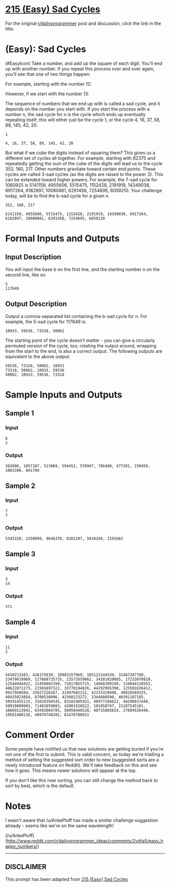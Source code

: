# [215 (Easy) Sad Cycles](https://www.reddit.com/r/dailyprogrammer/comments/36cyxf/20150518_challenge_215_easy_sad_cycles/)

For the original [r/dailyprogrammer](https://www.reddit.com/r/dailyprogrammer/) post and discussion, click the link in the title.

#  (Easy): Sad Cycles
(#EasyIcon)
Take a number, and add up the square of each digit. You'll end up with another number. If you repeat this process over and over again, you'll see that one of two things happen:

For example, starting with the number 12:

However, if we start with the number 13:

The sequence of numbers that we end up with is called a sad cycle, and it depends on the number you start with. If you start the process with a number n, the sad cycle for n is the cycle which ends up eventually repeating itself; this will either just be the cycle 1, or the cycle 4, 16, 37, 58, 89, 145, 42, 20.


```
1
```

```
4, 16, 37, 58, 89, 145, 42, 20
```
But what if we cube the digits instead of squaring them? This gives us a different set of cycles all together. For example, starting with 82375 and repeatedly getting the sum of the cube of the digits will lead us to the cycle 352, 160, 217. Other numbers gravitate toward certain end points. These cycles are called 3-sad cycles (as the digits are raised to the power 3). This can be extended toward higher powers. For example, the 7-sad cycle for 1060925 is 5141159, 4955606, 5515475, 1152428, 2191919, 14349038, 6917264, 6182897, 10080881, 6291458, 7254695, 6059210. Your challenge today,  will be to find the b-sad cycle for a given n.


```
352, 160, 217
```

```
5141159, 4955606, 5515475, 1152428, 2191919, 14349038, 6917264, 6182897, 10080881, 6291458, 7254695, 6059210
```
# Formal Inputs and Outputs
## Input Description
You will input the base b on the first line, and the starting number n on the second line, like so:


```
5
117649
```
## Output Description
Output a comma-separated list containing the b-sad cycle for n. For example, the 5-sad cycle for 117649 is:


```
10933, 59536, 73318, 50062
```
The starting point of the cycle doesn't matter - you can give a circularly permuted version of the cycle, too; rotating the output around, wrapping from the start to the end, is also a correct output. The following outputs are equivalent to the above output:


```
59536, 73318, 50062, 10933
73318, 50062, 10933, 59536
50062, 10933, 59536, 73318
```
# Sample Inputs and Outputs
## Sample 1
### Input

```
6
2
```
### Output

```
383890, 1057187, 513069, 594452, 570947, 786460, 477201, 239459, 1083396, 841700
```
## Sample 2
### Input

```
7
7
```
### Output

```
5345158, 2350099, 9646378, 8282107, 5018104, 2191663
```
## Sample 3
### Input

```
3
14
```
### Output

```
371
```
## Sample 4
### Input

```
11
2
```
### Output

```
5410213163, 416175830, 10983257969, 105122244539, 31487287760, 23479019969, 127868735735, 23572659062, 34181820005, 17233070810, 12544944422, 31450865399, 71817055715, 14668399199, 134844138593, 48622871273, 21501697322, 33770194826, 44292995390, 125581636412, 9417560504, 33827228267, 21497682212, 42315320498, 40028569325, 40435823054, 8700530096, 42360123272, 2344680590, 40391187185, 50591455115, 31629394541, 63182489351, 48977104622, 44296837448, 50918009003, 71401059083, 42001520522, 101858747, 21187545101, 10669113941, 63492084785, 50958448520, 48715803824, 27804526448, 19581408116, 48976748282, 61476706631
```
# Comment Order
Some people have notified us that new solutions are getting buried if you're not one of the first to submit. This is valid concern, so today we're trialling a method of setting the suggested sort order to new (suggested sorts are a newly introduced feature on Reddit). We'll take feedback on this and see how it goes. This means newer solutions will appear at the top.

If you don't like this new sorting, you can still change the method back to sort by best, which is the default.

# Notes
I wasn't aware that /u/AnkePluff has made a similar challenge suggestion already - seems like we're on the same wavelength!

(/u/AnkePluff)
(http://www.reddit.com/r/dailyprogrammer_ideas/comments/2ydta5/easy_happy_numbers/)

----
## **DISCLAIMER**
This prompt has been adapted from [215 [Easy] Sad Cycles](https://www.reddit.com/r/dailyprogrammer/comments/36cyxf/20150518_challenge_215_easy_sad_cycles/
)
